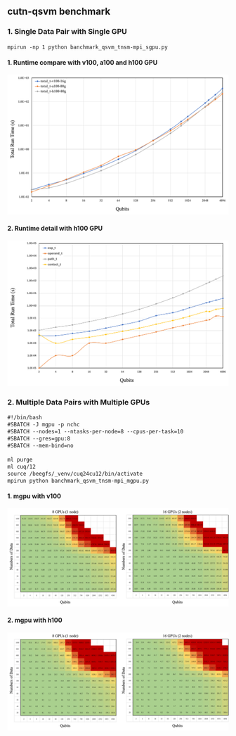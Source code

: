 ## cutn-qsvm benchmark
### 1. Single Data Pair with Single GPU
```
mpirun -np 1 python banchmark_qsvm_tnsm-mpi_sgpu.py
```
#### 1. Runtime compare with v100, a100 and h100 GPU 
![alt text](figure/figure_sgpu.png)

#### 2. Runtime detail with h100 GPU
![alt text](figure/figure1_sgpu.png)

### 2. Multiple Data Pairs with Multiple GPUs
```
#!/bin/bash
#SBATCH -J mgpu -p nchc
#SBATCH --nodes=1 --ntasks-per-node=8 --cpus-per-task=10
#SBATCH --gres=gpu:8
#SBATCH --mem-bind=no

ml purge
ml cuq/12
source /beegfs/_venv/cuq24cu12/bin/activate
mpirun python banchmark_qsvm_tnsm-mpi_mgpu.py
```
#### 1. mgpu with v100
![alt text](figure/figure2_mgpu_v100.png)

#### 2. mgpu with h100
![alt text](figure/figure3_mgpu_h100.png)